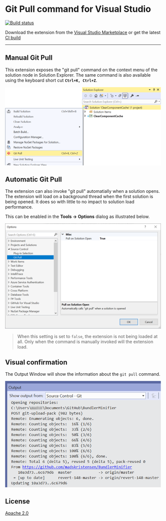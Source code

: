# Git Pull command for Visual Studio

[![Build status](https://ci.appveyor.com/api/projects/status/gqt5p9jo2qc3jxvi?svg=true)](https://ci.appveyor.com/project/madskristensen/gitpull)

Download the extension from the [Visual Studio Marketplace](https://marketplace.visualstudio.com/items?itemName=MadsKristensen.GitPull) or get the latest [CI build](http://vsixgallery.com/extension/c71355fb-bd6f-4235-a3b0-0ebaa2bad36f/)

--------------------------------------

## Manual Git Pull
This extension exposes the "git pull" command on the context menu of the solution node in Solution Explorer. The same command is also available using the keyboard short cut **`Ctrl+K, Ctrl+Z`**.

![Guids and IDs](art/context-menu.png)

## Automatic Git Pull
The extension can also invoke "git pull" automatially when a solution opens. The extension will load on a background thread when the first solution is being opened. It does so with little to no impact to solution load performance.

This can be enabled in the **Tools -> Options** dialog as illustrated below.

![Options](art/options.png)

> When this setting is set to `false`, the extension is not being loaded at all. Only when the command is manually invoked will the extension load.

## Visual confirmation
The Output Window will show the information about the `git pull` command.

![Statusbar](art/statusbar.png)

## License
[Apache 2.0](LICENSE)